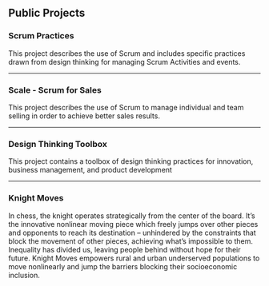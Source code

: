 ## Public Projects
### **Scrum Practices**
This project describes the use of Scrum and includes specific practices drawn from design thinking for managing Scrum Activities and events.
* * *
### **Scale - Scrum for Sales**
This project describes the use of Scrum to manage individual and team selling in order to achieve better sales results.
* * *
### **Design Thinking Toolbox**
This project contains a toolbox of design thinking practices for innovation, business management, and product development
* * *
### **Knight Moves**
In chess, the knight operates strategically from the center of the board. It’s the innovative nonlinear moving piece which freely jumps over other pieces and opponents to reach its destination – unhindered by the constraints that block the movement of other pieces, achieving what’s impossible to them. Inequality has divided us, leaving people behind without hope for their future. Knight Moves empowers rural and urban underserved populations to move nonlinearly and jump the barriers blocking their socioeconomic inclusion.
